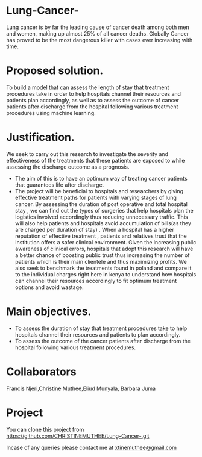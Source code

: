 # Lung-Cancer-
Lung cancer is by far the leading cause of cancer death among both men and women, making up almost 25% of all cancer deaths.
Globally Cancer has proved to be the most dangerous killer with cases ever increasing with time.


# Proposed solution.

To build a model that can assess the length of stay that treatment procedures take in order to help hospitals channel their resources and patients plan accordingly, as well as to assess the outcome of cancer patients after discharge from the hospital following various treatment procedures using machine learning.


# Justification.
We seek to carry out this research to investigate the severity and effectiveness of the treatments that these patients are exposed to while assessing the discharge outcome as a prognosis.
- The aim of this is to have an optimum way of treating cancer patients that guarantees life after discharge.
- The project will be beneficial to hospitals and researchers by giving effective treatment paths for patients with varying    stages of lung cancer. 
By assessing the duration of post operative and total hospital stay , we can find out the types of surgeries that help hospitals plan the logistics involved accordingly thus reducing unnecessary traffic. This will also help patients and hospitals avoid accumulation of bills(as they are charged per duration of stay) .
When a hospital has a higher reputation of effective treatment , patients and relatives trust  that the institution offers a safer clinical environment. Given the increasing public awareness of clinical errors, hospitals that adopt this research will have a better chance of boosting public trust thus increasing the number of patients which is their main clientele and thus maximizing profits.
We also seek to benchmark the treatments found in poland and compare it to the individual charges right here in kenya to understand how hospitals can channel their resources accordingly to fit optimum treatment options and avoid wastage.

# Main objectives.

- To assess the duration of stay that treatment procedures take to help hospitals  channel their resources and patients to     plan accordingly.
- To assess the outcome of the cancer patients after discharge from the hospital following various treatment procedures.

# Collaborators
Francis Njeri,Christine Muthee,Eliud Munyala, Barbara Juma
# Project 
You can clone this project from 
https://github.com/CHRISTINEMUTHEE/Lung-Cancer-.git

Incase of any queries please contact me at
xtinemuthee@gmail.com 
